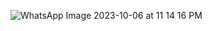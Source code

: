 ![WhatsApp Image 2023-10-06 at 11 14 16 PM](https://github.com/shakilkhansk/Flutter_01/assets/20550689/a9d311eb-8a5e-40ee-a9f6-bab12e583ca4)
